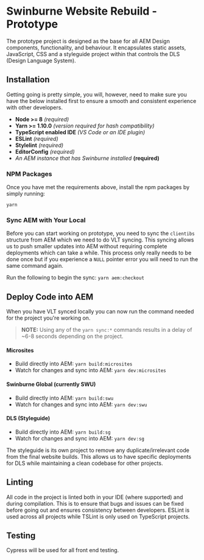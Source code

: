 # Swinburne Website Rebuild - Prototype
The prototype project is designed as the base for all AEM Design components, functionality, and behaviour. It encapsulates static assets, JavaScript, CSS and a styleguide project within that controls the DLS (Design Language System).

## Installation
Getting going is pretty simple, you will, however, need to make sure you have the below installed first to ensure a smooth and consistent experience with other developers.

- **Node >= 8** _(required)_
- **Yarn >= 1.10.0** _(version required for hash compatibility)_
- **TypeScript enabled IDE** _(VS Code or an IDE plugin)_
- **ESLint** _(required)_
- **Stylelint** _(required)_
- **EditorConfig** _(required)_
- _An AEM instance that has Swinburne installed_ **(required)**

### NPM Packages
Once you have met the requirements above, install the npm packages by simply running:

`yarn`

### Sync AEM with Your Local
Before you can start working on prototype, you need to sync the `clientibs` structure from AEM which we need to do VLT syncing. This syncing allows us to push smaller updates into AEM without requiring complete deployments which can take a while. This process only really needs to be done once but if you experience a `NULL` pointer error you will need to run the same command again.

Run the following to begin the sync: `yarn aem:checkout`

## Deploy Code into AEM
When you have VLT synced locally you can now run the command needed for the project you're working on.

>**NOTE:** Using any of the `yarn sync:*` commands results in a delay of ~6-8 seconds depending on the project.

#### Microsites
- Build directly into AEM: `yarn build:microsites`
- Watch for changes and sync into AEM: `yarn dev:microsites`

#### Swinburne Global (currently SWU)
- Build directly into AEM: `yarn build:swu`
- Watch for changes and sync into AEM: `yarn dev:swu`

#### DLS (Styleguide)
- Build directly into AEM: `yarn build:sg`
- Watch for changes and sync into AEM: `yarn dev:sg`

The styleguide is its own project to remove any duplicate/irrelevant code from the final website builds. This allows us to have specific deployments for DLS while maintaining a clean codebase for other projects.

## Linting
All code in the project is linted both in your IDE (where supported) and during compilation. This is to ensure that bugs and issues can be fixed before going out and ensures consistency between developers. ESLint is used across all projects while TSLint is only used on TypeScript projects.

## Testing
Cypress will be used for all front end testing.
